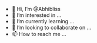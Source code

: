 - 👋 Hi, I’m @Abhibliss
- 👀 I’m interested in ...
- 🌱 I’m currently learning ...
- 💞️ I’m looking to collaborate on ...
- 📫 How to reach me ...

<!---
Abhibliss/Abhibliss is a ✨ special ✨ repository because its `README.md` (this file) appears on your GitHub profile.
You can click the Preview link to take a look at your changes.
--->
